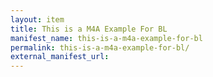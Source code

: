```yaml
---
layout: item
title: This is a M4A Example For BL
manifest_name: this-is-a-m4a-example-for-bl
permalink: this-is-a-m4a-example-for-bl/
external_manifest_url: 
---
```

<!-- Add an essay or interpretive material below this line,
using HTML or markdown.  Do not modify this file above this line -->
